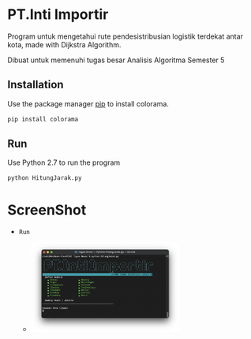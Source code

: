 # PT.Inti Importir
Program untuk mengetahui rute pendesistribusian logistik terdekat antar kota, made with Dijkstra Algorithm.

Dibuat untuk memenuhi tugas besar Analisis Algoritma Semester 5


## Installation

Use the package manager [pip](https://pip.pypa.io/en/stable/) to install colorama.

```bash
pip install colorama
```

## Run

Use Python 2.7 to run the program

```bash
python HitungJarak.py
```

# ScreenShot #
- `Run`

  - <img src="ss.png" width="300"/>
